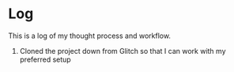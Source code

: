 # Log

This is a log of my thought process and workflow.

1. Cloned the project down from Glitch so that I can work with my preferred setup
